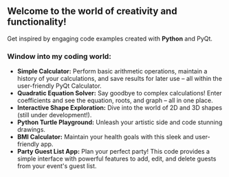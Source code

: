 ## Welcome to the world of creativity and functionality!
Get inspired by engaging code examples created with **Python** and PyQt.

### Window into my coding world:
- **Simple Calculator:** Perform basic arithmetic operations, maintain a history of your calculations, and save results for later use – all within the user-friendly PyQt Calculator.
- **Quadratic Equation Solver:** Say goodbye to complex calculations! Enter coefficients and see the equation, roots, and graph – all in one place.
- **Interactive Shape Exploration:** Dive into the world of 2D and 3D shapes (still under development!).
- **Python Turtle Playground:** Unleash your artistic side and code stunning drawings.
- **BMI Calculator:** Maintain your health goals with this sleek and user-friendly app.
- **Party Guest List App:** Plan your perfect party! This code provides a simple interface with powerful features to add, edit, and delete guests from your event's guest list.


<!---
hrosicka/hrosicka is a ✨ special ✨ repository because its `README.md` (this file) appears on your GitHub profile.
You can click the Preview link to take a look at your changes.
--->

